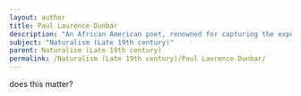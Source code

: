 ```yaml
---
layout: author
title: Paul Laurence Dunbar
description: "An African American poet, renowned for capturing the experience of Black Americans, his works often feature elements of nature that relate to human emotion and experience."
subject: "Naturalism (Late 19th century)"
parent: Naturalism (Late 19th century)
permalink: /Naturalism (Late 19th century)/Paul Laurence Dunbar/
---
```


does this matter?
